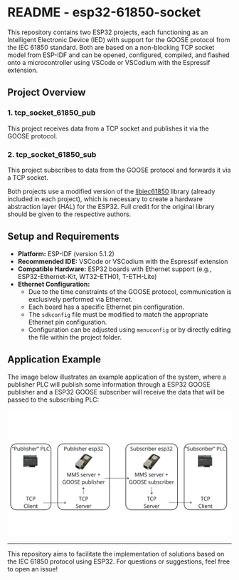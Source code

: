 # README - esp32-61850-socket

This repository contains two ESP32 projects, each functioning as an Intelligent Electronic Device (IED) with support for the GOOSE protocol from the IEC 61850 standard. Both are based on a non-blocking TCP socket model from ESP-IDF and can be opened, configured, compiled, and flashed onto a microcontroller using VSCode or VSCodium with the Espressif extension.

## Project Overview

### 1. **tcp_socket_61850_pub**
This project receives data from a TCP socket and publishes it via the GOOSE protocol.

### 2. **tcp_socket_61850_sub**
This project subscribes to data from the GOOSE protocol and forwards it via a TCP socket.

Both projects use a modified version of the [libiec61850](https://github.com/mz-automation/libiec61850) library (already included in each project), which is necessary to create a hardware abstraction layer (HAL) for the ESP32. Full credit for the original library should be given to the respective authors.

## Setup and Requirements

- **Platform:** ESP-IDF (version 5.1.2)
- **Recommended IDE:** VSCode or VSCodium with the Espressif extension
- **Compatible Hardware:** ESP32 boards with Ethernet support (e.g., ESP32-Ethernet-Kit, WT32-ETH01, T-ETH-Lite)
- **Ethernet Configuration:**
  - Due to the time constraints of the GOOSE protocol, communication is exclusively performed via Ethernet.
  - Each board has a specific Ethernet pin configuration.
  - The `sdkconfig` file must be modified to match the appropriate Ethernet pin configuration.
  - Configuration can be adjusted using `menuconfig` or by directly editing the file within the project folder.

## Application Example

The image below illustrates an example application of the system, where a publisher PLC will publish some information through a ESP32 GOOSE publisher and a ESP32 GOOSE subscriber will receive the data that will be passed to the subscribing PLC:

![Application Example](https://github.com/p-r-m-n/esp32-61850-socket/blob/main/images/application.png?raw=true)

---

This repository aims to facilitate the implementation of solutions based on the IEC 61850 protocol using ESP32. For questions or suggestions, feel free to open an issue!

